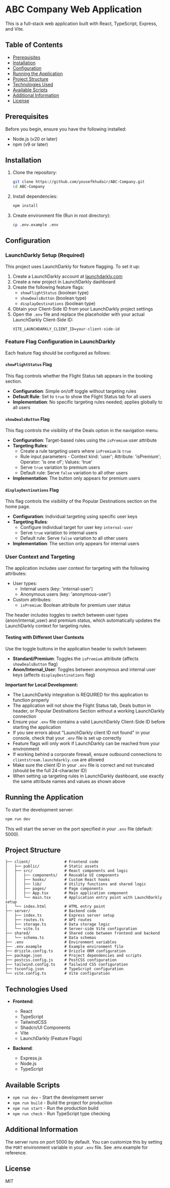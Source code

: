 
# ABC Company Web Application

This is a full-stack web application built with React, TypeScript, Express, and Vite.

## Table of Contents
- [Prerequisites](#prerequisites)
- [Installation](#installation)
- [Configuration](#configuration)
- [Running the Application](#running-the-application)
- [Project Structure](#project-structure)
- [Technologies Used](#technologies-used)
- [Available Scripts](#available-scripts)
- [Additional Information](#additional-information)
- [License](#license)

## Prerequisites

Before you begin, ensure you have the following installed:
- Node.js (v20 or later)
- npm (v9 or later)

## Installation

1. Clone the repository:
   ```bash
   git clone https://github.com/yousefkhudair/ABC-Company.git
   cd ABC-Company
   ```

2. Install dependencies:
   ```bash
   npm install
   ```

3. Create environment file (Run in root directory):
   ```bash
   cp .env.example .env
   ```

## Configuration

### LaunchDarkly Setup (Required)

This project uses LaunchDarkly for feature flagging. To set it up:

1. Create a LaunchDarkly account at [launchdarkly.com](https://launchdarkly.com)
2. Create a new project in LaunchDarkly dashboard
3. Create the following feature flags:
   - `showFlightStatus` (boolean type)
   - `showDealsButton` (boolean type)
   - `displayDestinations` (boolean type)
4. Obtain your Client-Side ID from your LaunchDarkly project settings
5. Open the `.env` file and replace the placeholder with your actual LaunchDarkly Client-Side ID:
   ```
   VITE_LAUNCHDARKLY_CLIENT_ID=your-client-side-id
   ```

### Feature Flag Configuration in LaunchDarkly

Each feature flag should be configured as follows:

#### `showFlightStatus` Flag

This flag controls whether the Flight Status tab appears in the booking section.

- **Configuration**: Simple on/off toggle without targeting rules
- **Default Rule**: Set to `true` to show the Flight Status tab for all users
- **Implementation**: No specific targeting rules needed; applies globally to all users

#### `showDealsButton` Flag

This flag controls the visibility of the Deals option in the navigation menu.

- **Configuration**: Target-based rules using the `isPremium` user attribute
- **Targeting Rules**:
  - Create a rule targeting users where `isPremium` is `true`
  - Rule input parameters - Context kind: 'user'; Attribute: 'isPremium'; Operator: 'is one of'; Values: 'true'
  - Serve `true` variation to premium users
  - Default rule: Serve `false` variation to all other users
- **Implementation**: The button only appears for premium users

#### `displayDestinations` Flag

This flag controls the visibility of the Popular Destinations section on the home page.

- **Configuration**: Individual targeting using specific user keys
- **Targeting Rules**:
  - Configure individual target for user key `internal-user`
  - Serve `true` variation to internal users
  - Default rule: Serve `false` variation to all other users
- **Implementation**: The section only appears for internal users

### User Context and Targeting

The application includes user context for targeting with the following attributes:
- User types:
  - Internal users (key: 'internal-user')
  - Anonymous users (key: 'anonymous-user')
- Custom attributes:
  - `isPremium`: Boolean attribute for premium user status

The header includes toggles to switch between user types (anon/internal_user) and premium status, which automatically updates the LaunchDarkly context for targeting rules.

#### Testing with Different User Contexts

Use the toggle buttons in the application header to switch between:
- **Standard/Premium**: Toggles the `isPremium` attribute (affects `showDealsButton` flag)
- **Anon/Internal_User**: Toggles between anonymous and internal user keys (affects `displayDestinations` flag)

**Important for Local Development:**
- The LaunchDarkly integration is REQUIRED for this application to function properly
- The application will not show the Flight Status tab, Deals button in header, or Popular Destinations Section without a working LaunchDarkly connection
- Ensure your `.env` file contains a valid LaunchDarkly Client-Side ID before starting the application
- If you see errors about "LaunchDarkly client ID not found" in your console, check that your `.env` file is set up correctly
- Feature flags will only work if LaunchDarkly can be reached from your environment
- If working behind a corporate firewall, ensure outbound connections to `clientstream.launchdarkly.com` are allowed
- Make sure the client ID in your `.env` file is correct and not truncated (should be the full 24-character ID)
- When setting up targeting rules in LaunchDarkly dashboard, use exactly the same attribute names and values as shown above

## Running the Application

To start the development server:

```bash
npm run dev
```

This will start the server on the port specified in your `.env` file (default: 5000).

## Project Structure

```
├── client/               # Frontend code
│   ├── public/           # Static assets
│   ├── src/              # React components and logic
│   │   ├── components/   # Reusable UI components
│   │   ├── hooks/        # Custom React hooks
│   │   ├── lib/          # Utility functions and shared logic
│   │   ├── pages/        # Page components
│   │   ├── App.tsx       # Main application component
│   │   └── main.tsx      # Application entry point with LaunchDarkly setup
│   └── index.html        # HTML entry point
├── server/               # Backend code
│   ├── index.ts          # Express server setup
│   ├── routes.ts         # API routes
│   ├── storage.ts        # Data storage logic
│   └── vite.ts           # Server-side Vite configuration
├── shared/               # Shared code between frontend and backend
│   └── schema.ts         # Data schemas
├── .env                  # Environment variables
├── .env.example          # Example environment file
├── drizzle.config.ts     # Drizzle ORM configuration
├── package.json          # Project dependencies and scripts
├── postcss.config.js     # PostCSS configuration
├── tailwind.config.ts    # Tailwind CSS configuration
├── tsconfig.json         # TypeScript configuration
└── vite.config.ts        # Vite configuration
```

## Technologies Used

- **Frontend**:
  - React
  - TypeScript
  - TailwindCSS
  - Shadcn/UI Components
  - Vite
  - LaunchDarkly (Feature Flags)

- **Backend**:
  - Express.js
  - Node.js
  - TypeScript

## Available Scripts

- `npm run dev` - Start the development server
- `npm run build` - Build the project for production
- `npm run start` - Run the production build
- `npm run check` - Run TypeScript type checking

## Additional Information

The server runs on port 5000 by default. You can customize this by setting the `PORT` environment variable in your `.env` file. See .env.example for reference.

## License

MIT
